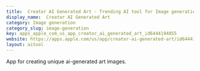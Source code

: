 ```yaml
---
title:  Creator AI Generated Art - Trending AI tool for Image generation and best alternatives
display_name:  Creator AI Generated Art
category: Image generation
category_slug: image-generation
key: apps_apple_com_us_app_creator_ai_generated_art_id6444194055
website: https://apps.apple.com/us/app/creator-ai-generated-art/id6444194055
layout: aitool
---
```


App for creating unique ai-generated art images.
